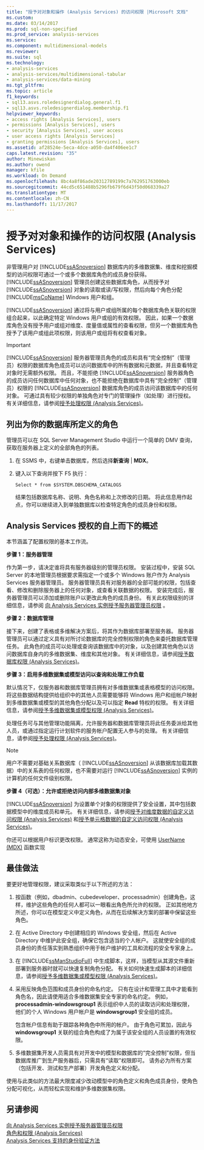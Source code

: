```yaml
---
title: "授予对对象和操作 (Analysis Services) 的访问权限 |Microsoft 文档"
ms.custom: 
ms.date: 03/14/2017
ms.prod: sql-non-specified
ms.prod_service: analysis-services
ms.service: 
ms.component: multidimensional-models
ms.reviewer: 
ms.suite: sql
ms.technology:
- analysis-services
- analysis-services/multidimensional-tabular
- analysis-services/data-mining
ms.tgt_pltfrm: 
ms.topic: article
f1_keywords:
- sql13.asvs.roledesignerdialog.general.f1
- sql13.asvs.roledesignerdialog.membership.f1
helpviewer_keywords:
- access rights [Analysis Services], users
- permissions [Analysis Services], users
- security [Analysis Services], user access
- user access rights [Analysis Services]
- granting permissions [Analysis Services], users
ms.assetid: af28524e-5eca-4dce-a050-da4f406ee1c7
caps.latest.revision: "35"
author: Minewiskan
ms.author: owend
manager: kfile
ms.workload: On Demand
ms.openlocfilehash: 8bc4a8f86ade20312789199c7a762951763000eb
ms.sourcegitcommit: 44cd5c651488b5296fb679f6d43f50d068339a27
ms.translationtype: MT
ms.contentlocale: zh-CN
ms.lasthandoff: 11/17/2017
---
```

# <a name="authorizing-access-to-objects-and-operations-analysis-services"></a>授予对对象和操作的访问权限 (Analysis Services)
  非管理用户对 [!INCLUDE[ssASnoversion](../../includes/ssasnoversion-md.md)] 数据库内的多维数据集、维度和挖掘模型的访问权限可通过一个或多个数据库角色的成员身份获得。 [!INCLUDE[ssASnoversion](../../includes/ssasnoversion-md.md)] 管理员创建这些数据库角色，从而授予对 [!INCLUDE[ssASnoversion](../../includes/ssasnoversion-md.md)] 对象的读取或读/写权限，然后向每个角色分配 [!INCLUDE[msCoName](../../includes/msconame-md.md)] Windows 用户和组。  
  
 [!INCLUDE[ssASnoversion](../../includes/ssasnoversion-md.md)] 通过将与用户或组所属的每个数据库角色关联的权限组合起来，以此确定特定 Windows 用户或组的有效权限。 因此，如果一个数据库角色没有授予用户或组对维度、度量值或属性的查看权限，但另一个数据库角色授予了该用户或组此项权限，则该用户或组将有权查看对象。  
  
> [!IMPORTANT]  
>  [!INCLUDE[ssASnoversion](../../includes/ssasnoversion-md.md)] 服务器管理员角色的成员和具有“完全控制”（管理员）权限的数据库角色成员可以访问数据库中的所有数据和元数据，并且查看特定对象时无需额外权限。 而且，不能拒绝 [!INCLUDE[ssASnoversion](../../includes/ssasnoversion-md.md)] 服务器角色的成员访问任何数据库中任何对象，也不能拒绝在数据库中具有“完全控制”（管理员）权限的 [!INCLUDE[ssASnoversion](../../includes/ssasnoversion-md.md)] 数据库角色的成员访问该数据库中的任何对象。 可通过具有较少权限的单独角色对专门的管理操作（如处理）进行授权。 有关详细信息，请参阅[授予处理权限 (Analysis Services)](../../analysis-services/multidimensional-models/grant-process-permissions-analysis-services.md)。  
  
## <a name="list-roles-defined-for-your-database"></a>列出为你的数据库所定义的角色  
 管理员可以在 SQL Server Management Studio 中运行一个简单的 DMV 查询，获取在服务器上定义的全部角色的列表。  
  
1.  在 SSMS 中，右键单击数据库，然后选择**新查询** | **MDX**。  
  
2.  键入以下查询并按下 F5 执行：  
  
    ```  
    Select * from $SYSTEM.DBSCHEMA_CATALOGS  
    ```  
  
     结果包括数据库名称、说明、角色名称和上次修改的日期。 将此信息用作起点，你可以继续进入到单独数据库以检查特定角色的成员身份和权限。  
  
## <a name="top-down-overview-of-analysis-services-authorization"></a>Analysis Services 授权的自上而下的概述  
 本节涵盖了配置权限的基本工作流。  
  
 **步骤 1：服务器管理**  
  
 作为第一步，请决定谁将具有服务器级别的管理员权限。 安装过程中，安装 SQL Server 的本地管理员根据要求需指定一个或多个 Windows 账户作为 Analysis Services 服务器管理员。 服务器管理员具有对服务器的全部可能的权限，包括查看、修改和删除服务器上的任何对象，或查看关联数据的权限。 安装完成后，服务器管理员可以添加或删除账户以更改此角色的成员身份。 有关此权限级别的详细信息，请参阅 [向 Analysis Services 实例授予服务器管理员权限](../../analysis-services/instances/grant-server-admin-rights-to-an-analysis-services-instance.md) 。  
  
 **步骤 2：数据库管理**  
  
 接下来，创建了表格或多维解决方案后，将其作为数据库部署至服务器。 服务器管理员可以通过定义具有对所讨论数据库的完全控制权限的角色来委托数据库管理任务。 此角色的成员可以处理或查询该数据库中的对象，以及创建其他角色以访问数据库自身内的多维数据集、维度和其他对象。 有关详细信息，请参阅[授予数据库权限 (Analysis Services)](../../analysis-services/multidimensional-models/grant-database-permissions-analysis-services.md)。  
  
 **步骤 3：启用多维数据集或模型访问以查询和处理工作负载**  
  
 默认情况下，仅服务器和数据库管理员拥有对多维数据集或表格模型的访问权限。 将这些数据结构提供给组织中的其他人员需要能够将 Windows 用户和组帐户映射到多维数据集或模型的其他角色分配以及可以指定 **Read** 特权的权限。 有关详细信息，请参阅[授予多维数据集或模型权限 (Analysis Services)](../../analysis-services/multidimensional-models/grant-cube-or-model-permissions-analysis-services.md)。  
  
 处理任务可与其他管理功能隔离，允许服务器和数据库管理员将此任务委派给其他人员，或通过指定运行计划软件的服务帐户配置无人参与的处理。 有关详细信息，请参阅[授予处理权限 (Analysis Services)](../../analysis-services/multidimensional-models/grant-process-permissions-analysis-services.md)。  
  
> [!NOTE]  
>  用户不需要对基础关系数据库（ [!INCLUDE[ssASnoversion](../../includes/ssasnoversion-md.md)] 从该数据库加载其数据）中的关系表的任何权限，也不需要对运行 [!INCLUDE[ssASnoversion](../../includes/ssasnoversion-md.md)] 实例的计算机的任何文件级别权限。  
  
 **步骤 4（可选）：允许或拒绝访问内部多维数据集对象**  
  
 [!INCLUDE[ssASnoversion](../../includes/ssasnoversion-md.md)] 为设置单个对象的权限提供了安全设置，其中包括数据模型中的维度成员和单元。 有关详细信息，请参阅[授予对维度数据的自定义访问权限 (Analysis Services)](../../analysis-services/multidimensional-models/grant-custom-access-to-dimension-data-analysis-services.md) 和[授予单元格数据的自定义访问权限 (Analysis Services)](../../analysis-services/multidimensional-models/grant-custom-access-to-cell-data-analysis-services.md)。  
  
 你还可以根据用户标识更改权限。 通常这称为动态安全，可使用 [UserName (MDX)](../../mdx/username-mdx.md) 函数实现  
  
## <a name="best-practices"></a>最佳做法  
 要更好地管理权限，建议采取类似于以下所述的方法：  
  
1.  按函数（例如，dbadmin、cubedeveloper、processadmin）创建角色，这样，维护这些角色的任何人都可以一眼看出角色所允许的权限。 正如其他地方所述，你可以在模型定义中定义角色，从而在后续解决方案的部署中保留这些角色。  
  
2.  在 Active Directory 中创建相应的 Windows 安全组，然后在 Active Directory 中维护此安全组，确保它包含适当的个人帐户。 这就使安全组的成员身份的责任落实到熟悉组织中用于帐户维护的工具和流程的安全专家身上。  
  
3.  在 [!INCLUDE[ssManStudioFull](../../includes/ssmanstudiofull-md.md)] 中生成脚本，这样，当模型从其源文件重新部署到服务器时就可以快速复制角色分配。 有关如何快速生成脚本的详细信息，请参阅[授予多维数据集或模型权限 (Analysis Services)](../../analysis-services/multidimensional-models/grant-cube-or-model-permissions-analysis-services.md)。  
  
4.  采用反映角色范围和成员身份的命名约定。 只有在设计和管理工具中才能看到角色名，因此请使用适合多维数据集安全专家的命名约定。 例如， **processadmin-windowsgroup1** 表示组织中人员的读取访问和处理权限，他们的个人 Windows 用户帐户是 **windowsgroup1** 安全组的成员。  
  
     包含帐户信息有助于跟踪各种角色中所用的帐户。 由于角色可累加，因此与 **windowsgroup1** 关联的组合角色构成了为属于该安全组的人员设置的有效权限。  
  
5.  多维数据集开发人员需具有对开发中的模型和数据库的“完全控制”权限，但当数据库推广到生产服务器后，只需具有“读取”权限即可。 请务必为所有方案（包括开发、测试和生产部署）开发角色定义和分配。  
  
 使用与此类似的方法最大限度减少改动模型中的角色定义和角色成员身份，使角色分配可视化，从而轻松实现和维护多维数据集权限。  
  
## <a name="see-also"></a>另请参阅  
 [向 Analysis Services 实例授予服务器管理员权限](../../analysis-services/instances/grant-server-admin-rights-to-an-analysis-services-instance.md)   
 [角色和权限 (Analysis Services)](../../analysis-services/multidimensional-models/roles-and-permissions-analysis-services.md)   
 [Analysis Services 支持的身份验证方法](../../analysis-services/instances/authentication-methodologies-supported-by-analysis-services.md)  
  
  
